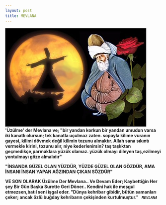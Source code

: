 ```yaml
---
layout: post
title: MEVLANA
---
```



<img src="/images/mevlana.jpg" name="resim" border="2" />
<b> 'Üzülme' der Mevlana ve; </b>
<b>"bir yandan korkun bir yandan umudun varsa iki kanatlı olursun;
tek kanatla uçulmaz zaten.
sopayla kilime vuranın gayesi, kilimi dövmek değil kilimin tozunu almaktır.
Allah sana sıkıntı vermekle kirini, tozunu alır,
niye kederlenirsin?
taş taşlıktan geçmedikçe,parmaklara yüzük olamaz.
yüzük olmayı dileyen taş,ezilmeyi yontulmayı göze almalıdır" </b>



<b>"İNSANDA GÜZEL OLAN YÜZDÜR, YÜZDE GÜZEL OLAN GÖZDÜR, AMA İNSANI İNSAN YAPAN AĞZINDAN ÇIKAN SÖZDÜR" </b>


<b>VE SON OLARAK </b>
<b>Üzülme Der Mevlana.. Ve Devam Eder; Kaybettiğin Her şey Bir Gün Başka Surette Geri Döner..
             Kendini hak ile meşgul etmezsen,batıl seni işgal eder.
"Dünya kehribar gibidir, bütün samanları çeker; ancak özlü buğday kehribarın çekişinden kurtulmuştur." </b>
<b><i><code> MEVLANA </code></i></b>

